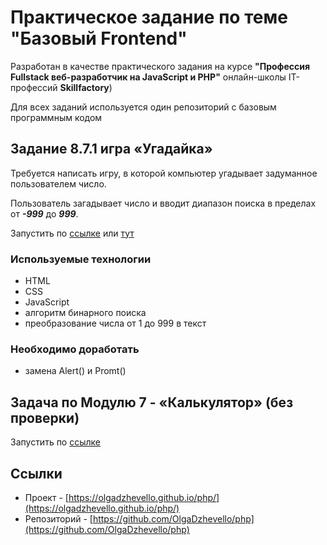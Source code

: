 # Практическое задание по теме "Базовый Frontend"

Разработан в качестве практического задания на курсе **"Профессия Fullstack веб-разработчик на JavaScript и PHP"** oнлайн-школы IT-профессий **Skillfactory**)

Для всех заданий используется один репозиторий с базовым программным кодом

## Задание 8.7.1 игра «Угадайка»

Требуется написать игру, в которой компьютер угадывает задуманное пользователем число.

Пользователь загадывает число и вводит диапазон поиска в пределах от ***-999*** до ***999***.

Запустить по [ссылке](https://olgadzhevello.github.io/php/bjs/08_if_else/index.html) или  [тут](./bjs/08_if_else/index.html)


### Используемые технологии

* HTML
* CSS 
* JavaScript
* алгоритм бинарного поиска
* преобразование числа от 1 до 999 в текст

### Необходимо доработать

* замена Alert() и Promt()



## Задача по Модулю 7 - «Калькулятор» (без проверки)

Запустить по [ссылке](https://olgadzhevello.github.io/php/bjs/07_Number_and_string/index.html)

## Ссылки

* Проект - [https://olgadzhevello.github.io/php/](https://olgadzhevello.github.io/php/) 
* Репозиторий - [https://github.com/OlgaDzhevello/php](https://github.com/OlgaDzhevello/php)